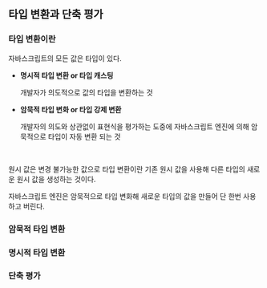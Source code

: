 ## 타입 변환과 단축 평가

### 타입 변환이란 
자바스크립트의 모든 값은 타입이 있다. 

- **명시적 타입 변환 or 타입 캐스팅**
  
   개발자가 의도적으로 값의 타입을 변환하는 것

- **암묵적 타입 변화 or 타입 강제 변환**

  개발자의 의도와 상관없이 표현식을 평가하는 도중에 자바스크립트 엔진에 의해 암묵적으로 타입이 자동 변환 되는 것
  
<br/>

원시 값은 변경 불가능한 값으로 타입 변환이란 기존 원시 값을 사용해 다른 타입의 새로운 원시 값을 생성하는 것이다. 

자바스크립트 엔진은 암묵적으로 타입 변화해 새로운 타입의 값을 만들어 단 한번 사용하고 버린다. 


### 암묵적 타입 변환


### 명시적 타입 변환

### 단축 평가

